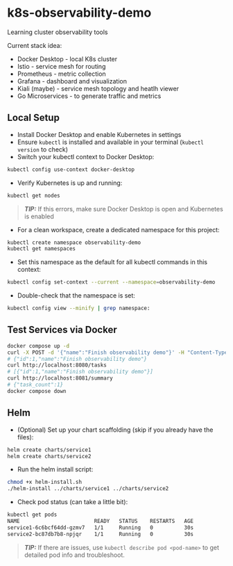 # k8s-observability-demo

Learning cluster observability tools

Current stack idea:
- Docker Desktop - local K8s cluster
- Istio - service mesh for routing
- Prometheus - metric collection
- Grafana - dashboard and visualization
- Kiali (maybe) - service mesh topology and heatlh viewer
- Go Microservices - to generate traffic and metrics

## Local Setup

- Install Docker Desktop and enable Kubernetes in settings
- Ensure `kubectl` is installed and available in your terminal (`kubectl version` to check)
- Switch your kubectl context to Docker Desktop:
```bash
kubectl config use-context docker-desktop
``` 
- Verify Kubernetes is up and running:
```bash
kubectl get nodes
```
> **_TIP:_** If this errors, make sure Docker Desktop is open and Kubernetes is enabled
- For a clean workspace, create a dedicated namespace for this project:
```bash
kubectl create namespace observability-demo
kubectl get namespaces
```
- Set this namespace as the default for all kubectl commands in this context:
```bash
kubectl config set-context --current --namespace=observability-demo
```
- Double-check that the namespace is set:
```bash
kubectl config view --minify | grep namespace:
```

## Test Services via Docker

```bash
docker compose up -d
curl -X POST -d '{"name":"Finish observability demo"}' -H "Content-Type: application/json" http://localhost:8080/tasks
# {"id":1,"name":"Finish observability demo"}
curl http://localhost:8080/tasks
# [{"id":1,"name":"Finish observability demo"}]
curl http://localhost:8081/summary
# {"task_count":1}
docker compose down
```

## Helm

- (Optional) Set up your chart scaffolding (skip if you already have the files):
```bash
helm create charts/service1
helm create charts/service2
```
- Run the helm install script:
```bash
chmod +x helm-install.sh
./helm-install ../charts/service1 ../charts/service2
```
- Check pod status (can take a little bit):
```bash
kubectl get pods
NAME                        READY   STATUS    RESTARTS   AGE
service1-6c6bcf64dd-gzmv7   1/1     Running   0          30s
service2-bc87db7b8-npjqr    1/1     Running   0          30s
```
> **_TIP:_** If there are issues, use `kubectl describe pod <pod-name>` to get detailed pod info and troubleshoot.